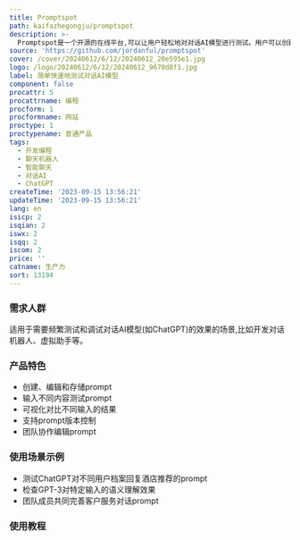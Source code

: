 ```yaml
---
title: Promptspot
path: kaifazhegongju/promptspot
description: >-
  Promptspot是一个开源的在线平台,可以让用户轻松地对对话AI模型进行测试。用户可以创建prompt,然后输入不同的内容看看AI的回复效果。主要功能包括:可视化地对比不同输入的结果,支持prompt版本控制,可以协同编辑prompt。Promptspot简化了prompt测试流程,方便用户迭代改进prompt。
source: 'https://github.com/jordanful/promptspot'
cover: /cover/20240612/6/12/20240612_20e595e1.jpg
logo: /logo/20240612/6/12/20240612_9670d8f1.jpg
label: 简单快速地测试对话AI模型
component: false
procattr: 5
procattrname: 编程
procform: 1
procformname: 网站
proctype: 1
proctypename: 普通产品
tags:
  - 开发编程
  - 聊天机器人
  - 智能聊天
  - 对话AI
  - ChatGPT
createTime: '2023-09-15 13:56:21'
updateTime: '2023-09-15 13:56:21'
lang: en
isicp: 2
isqian: 2
iswx: 2
isqq: 2
iscom: 2
price: ''
catname: 生产力
sort: 13194
---
```




### 需求人群
适用于需要频繁测试和调试对话AI模型(如ChatGPT)的效果的场景,比如开发对话机器人、虚拟助手等。

### 产品特色
- 创建、编辑和存储prompt
- 输入不同内容测试prompt
- 可视化对比不同输入的结果
- 支持prompt版本控制
- 团队协作编辑prompt

### 使用场景示例
- 测试ChatGPT对不同用户档案回复酒店推荐的prompt
- 检查GPT-3对特定输入的语义理解效果
- 团队成员共同完善客户服务对话prompt

### 使用教程


  
